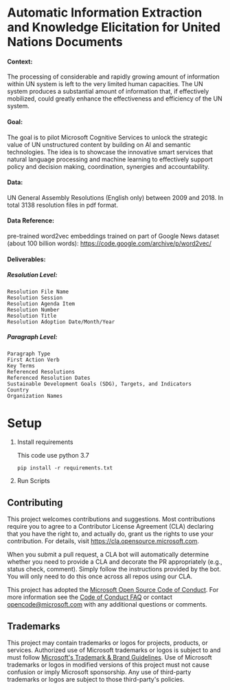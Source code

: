# Automatic Information Extraction and Knowledge Elicitation for United Nations Documents

#### Context: 
The processing of considerable and rapidly growing amount of information within UN system is left to the very limited human capacities. The UN system produces a substantial amount of information that, if effectively mobilized, could greatly enhance the effectiveness and efficiency of the UN system.

#### Goal: 
The goal is to pilot Microsoft Cognitive Services to unlock the strategic value of UN unstructured content by building on AI and semantic technologies. The idea is to showcase the innovative smart services that natural language processing and machine learning to effectively support policy and decision making, coordination, synergies and accountability.

#### Data: 
UN General Assembly Resolutions (English only) between 2009 and 2018. In total 3138 resolution files in pdf format.

#### Data Reference:
pre-trained word2vec embeddings trained on part of Google News dataset (about 100 billion words): https://code.google.com/archive/p/word2vec/

#### Deliverables:
##### Resolution Level:
	Resolution File Name
	Resolution Session 
	Resolution Agenda Item
	Resolution Number
	Resolution Title
	Resolution Adoption Date/Month/Year

##### Paragraph Level:
	Paragraph Type
	First Action Verb
	Key Terms
	Referenced Resolutions
	Referenced Resolution Dates
	Sustainable Development Goals (SDG), Targets, and Indicators
	Country
	Organization Names



# Setup

1. Install requirements
    
    This code use python 3.7

     ```
     pip install -r requirements.txt
     
     ```


2. Run Scripts



## Contributing

This project welcomes contributions and suggestions.  Most contributions require you to agree to a
Contributor License Agreement (CLA) declaring that you have the right to, and actually do, grant us
the rights to use your contribution. For details, visit https://cla.opensource.microsoft.com.

When you submit a pull request, a CLA bot will automatically determine whether you need to provide
a CLA and decorate the PR appropriately (e.g., status check, comment). Simply follow the instructions
provided by the bot. You will only need to do this once across all repos using our CLA.

This project has adopted the [Microsoft Open Source Code of Conduct](https://opensource.microsoft.com/codeofconduct/).
For more information see the [Code of Conduct FAQ](https://opensource.microsoft.com/codeofconduct/faq/) or
contact [opencode@microsoft.com](mailto:opencode@microsoft.com) with any additional questions or comments.

## Trademarks

This project may contain trademarks or logos for projects, products, or services. Authorized use of Microsoft 
trademarks or logos is subject to and must follow 
[Microsoft's Trademark & Brand Guidelines](https://www.microsoft.com/en-us/legal/intellectualproperty/trademarks/usage/general).
Use of Microsoft trademarks or logos in modified versions of this project must not cause confusion or imply Microsoft sponsorship.
Any use of third-party trademarks or logos are subject to those third-party's policies.
